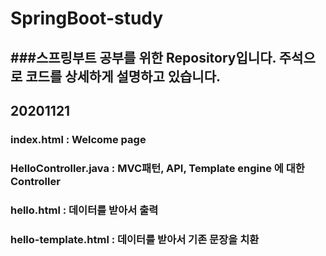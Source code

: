 # SpringBoot-study
###스프링부트 공부를 위한 Repository입니다. 주석으로 코드를 상세하게 설명하고 있습니다.
-----


## 20201121
### index.html : Welcome page
### HelloController.java : MVC패턴, API, Template engine 에 대한 Controller
### hello.html : 데이터를 받아서 출력
### hello-template.html : 데이터를 받아서 기존 문장을 치환
